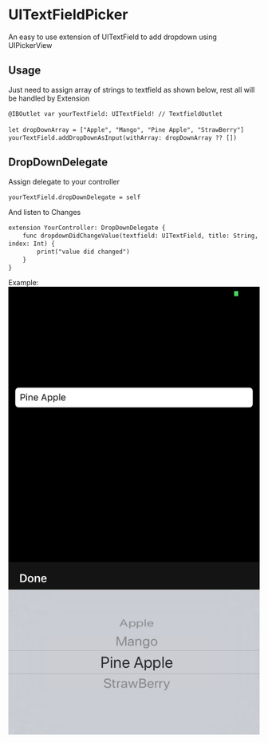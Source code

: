 # UITextFieldPicker
An easy to use extension of UITextField to add dropdown using UIPickerView

## Usage
Just need to assign array of strings to textfield as shown below, rest all will be handled by Extension
```
@IBOutlet var yourTextField: UITextField! // TextfieldOutlet

let dropDownArray = ["Apple", "Mango", "Pine Apple", "StrawBerry"]
yourTextField.addDropDownAsInput(withArray: dropDownArray ?? [])
```
## DropDownDelegate
Assign delegate to your controller 
```
yourTextField.dropDownDelegate = self
```
And listen to Changes
```
extension YourController: DropDownDelegate {
    func dropdownDidChangeValue(textfield: UITextField, title: String, index: Int) {
        print("value did changed")
    }
}

```
Example: ![Alt Text](https://github.com/kvikas8/UITextFieldPicker/blob/master/Simulator%20Screen%20Shot%20-%20iPhone%208%20-%202018-12-05%20at%2019.49.21.png)
